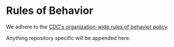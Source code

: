 # Rules of Behavior

We adhere to the
[CDC's organization-wide rules of behavior policy](https://github.com/CDCgov/template/blob/master/rules_of_behavior.md).

Anything repository specific will be appended here.
